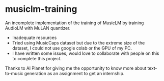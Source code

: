 # musiclm-training

An incomplete implementation of the training of MusicLM by training AudioLM with MuLAN quantizer.
 - Inadequate resources
 - Tried using MusicCaps dataset but due to the extreme size of the dataset, I could not use google colab or the GPU of my PC.
 - I have written some issues, would love to collaborate with people on this to complete this project.
 
Thanks to AI Planet for giving me the opportunity to know more about text-to-music generation as an assignment to get an internship.
